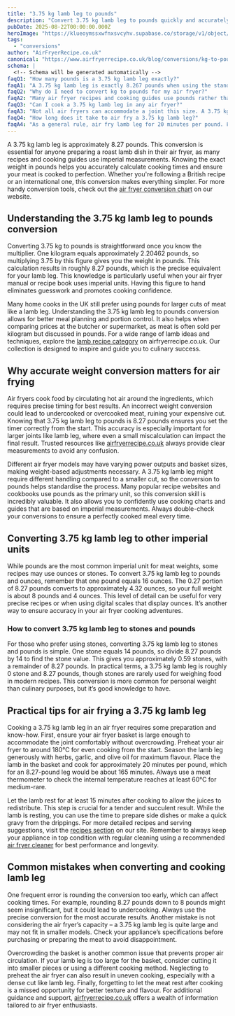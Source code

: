 ```yaml
---
title: "3.75 kg lamb leg to pounds"
description: "Convert 3.75 kg lamb leg to pounds quickly and accurately for perfect air fryer roasting. Get cooking times and tips for a delicious meal."
pubDate: 2025-08-22T00:00:00.000Z
heroImage: "https://klueoymssxwfnxsvcyhv.supabase.co/storage/v1/object/public/Shmucket/3-75-kg-lamb-leg-to-pounds.webp"
tags:
  - "conversions"
author: "AirFryerRecipe.co.uk"
canonical: "https://www.airfryerrecipe.co.uk/blog/conversions/kg-to-pounds/3-75-kg-lamb-leg-to-pounds"
schema: |
  <!-- Schema will be generated automatically -->
faqQ1: "How many pounds is a 3.75 kg lamb leg exactly?"
faqA1: "A 3.75 kg lamb leg is exactly 8.267 pounds when using the standard conversion factor of 1 kg = 2.20462 pounds. For practical cooking purposes, most people round this to 8.27 pounds or even 8.25 pounds to simplify measurements. This precision ensures accurate cooking times and perfect results in your air fryer."
faqQ2: "Why do I need to convert kg to pounds for my air fryer?"
faqA2: "Many air fryer recipes and cooking guides use pounds rather than kilograms, especially those from American sources or older British cookbooks. Converting ensures you follow instructions accurately, which is crucial for timing and temperature settings. Proper conversion prevents undercooking or overcooking your lamb leg, giving you perfectly roasted meat every time."
faqQ3: "Can I cook a 3.75 kg lamb leg in any air fryer?"
faqA3: "Not all air fryers can accommodate a joint this size. A 3.75 kg lamb leg weighs about 8.27 pounds and requires a large basket capacity. Check your air fryer’s specifications before attempting to cook it. If your model is too small, consider cutting the lamb into smaller pieces or using a conventional oven for better results."
faqQ4: "How long does it take to air fry a 3.75 kg lamb leg?"
faqA4: "As a general rule, air fry lamb leg for 20 minutes per pound. For a 3.75 kg (8.27 pound) leg, this equals approximately 165 minutes or 2 hours and 45 minutes. Always preheat your air fryer and use a meat thermometer to check the internal temperature reaches at least 60°C for medium-rare. Let it rest before carving for best results."
---
```

<p>A 3.75 kg lamb leg is approximately 8.27 pounds. This conversion is essential for anyone preparing a roast lamb dish in their air fryer, as many recipes and cooking guides use imperial measurements. Knowing the exact weight in pounds helps you accurately calculate cooking times and ensure your meat is cooked to perfection. Whether you're following a British recipe or an international one, this conversion makes everything simpler. For more handy conversion tools, check out the <a href="https://www.airfryerrecipe.co.uk/air-fryer-conversion-chart">air fryer conversion chart</a> on our website.</p>

<h2>Understanding the 3.75 kg lamb leg to pounds conversion</h2>
<p>Converting 3.75 kg to pounds is straightforward once you know the multiplier. One kilogram equals approximately 2.20462 pounds, so multiplying 3.75 by this figure gives you the weight in pounds. This calculation results in roughly 8.27 pounds, which is the precise equivalent for your lamb leg. This knowledge is particularly useful when your air fryer manual or recipe book uses imperial units. Having this figure to hand eliminates guesswork and promotes cooking confidence.</p>
<p>Many home cooks in the UK still prefer using pounds for larger cuts of meat like a lamb leg. Understanding the 3.75 kg lamb leg to pounds conversion allows for better meal planning and portion control. It also helps when comparing prices at the butcher or supermarket, as meat is often sold per kilogram but discussed in pounds. For a wide range of lamb ideas and techniques, explore the <a href="https://www.airfryerrecipe.co.uk/recipe-category/lamb">lamb recipe category</a> on airfryerrecipe.co.uk. Our collection is designed to inspire and guide you to culinary success.</p>

<h2>Why accurate weight conversion matters for air frying</h2>
<p>Air fryers cook food by circulating hot air around the ingredients, which requires precise timing for best results. An incorrect weight conversion could lead to undercooked or overcooked meat, ruining your expensive cut. Knowing that 3.75 kg lamb leg to pounds is 8.27 pounds ensures you set the timer correctly from the start. This accuracy is especially important for larger joints like lamb leg, where even a small miscalculation can impact the final result. Trusted resources like <a href="https://www.airfryerrecipe.co.uk">airfryerrecipe.co.uk</a> always provide clear measurements to avoid any confusion.</p>
<p>Different air fryer models may have varying power outputs and basket sizes, making weight-based adjustments necessary. A 3.75 kg lamb leg might require different handling compared to a smaller cut, so the conversion to pounds helps standardise the process. Many popular recipe websites and cookbooks use pounds as the primary unit, so this conversion skill is incredibly valuable. It also allows you to confidently use cooking charts and guides that are based on imperial measurements. Always double-check your conversions to ensure a perfectly cooked meal every time.</p>

<h2>Converting 3.75 kg lamb leg to other imperial units</h2>
<p>While pounds are the most common imperial unit for meat weights, some recipes may use ounces or stones. To convert 3.75 kg lamb leg to pounds and ounces, remember that one pound equals 16 ounces. The 0.27 portion of 8.27 pounds converts to approximately 4.32 ounces, so your full weight is about 8 pounds and 4 ounces. This level of detail can be useful for very precise recipes or when using digital scales that display ounces. It’s another way to ensure accuracy in your air fryer cooking adventures.</p>

<h3>How to convert 3.75 kg lamb leg to stones and pounds</h3>
<p>For those who prefer using stones, converting 3.75 kg lamb leg to stones and pounds is simple. One stone equals 14 pounds, so divide 8.27 pounds by 14 to find the stone value. This gives you approximately 0.59 stones, with a remainder of 8.27 pounds. In practical terms, a 3.75 kg lamb leg is roughly 0 stone and 8.27 pounds, though stones are rarely used for weighing food in modern recipes. This conversion is more common for personal weight than culinary purposes, but it’s good knowledge to have.</p>

<h2>Practical tips for air frying a 3.75 kg lamb leg</h2>
<p>Cooking a 3.75 kg lamb leg in an air fryer requires some preparation and know-how. First, ensure your air fryer basket is large enough to accommodate the joint comfortably without overcrowding. Preheat your air fryer to around 180°C for even cooking from the start. Season the lamb leg generously with herbs, garlic, and olive oil for maximum flavour. Place the lamb in the basket and cook for approximately 20 minutes per pound, which for an 8.27-pound leg would be about 165 minutes. Always use a meat thermometer to check the internal temperature reaches at least 60°C for medium-rare.</p>
<p>Let the lamb rest for at least 15 minutes after cooking to allow the juices to redistribute. This step is crucial for a tender and succulent result. While the lamb is resting, you can use the time to prepare side dishes or make a quick gravy from the drippings. For more detailed recipes and serving suggestions, visit the <a href="https://www.airfryerrecipe.co.uk/recipes">recipes section</a> on our site. Remember to always keep your appliance in top condition with regular cleaning using a recommended <a href="https://www.airfryerrecipe.co.uk/air-fryer-cleaner">air fryer cleaner</a> for best performance and longevity.</p>

<h2>Common mistakes when converting and cooking lamb leg</h2>
<p>One frequent error is rounding the conversion too early, which can affect cooking times. For example, rounding 8.27 pounds down to 8 pounds might seem insignificant, but it could lead to undercooking. Always use the precise conversion for the most accurate results. Another mistake is not considering the air fryer’s capacity – a 3.75 kg lamb leg is quite large and may not fit in smaller models. Check your appliance’s specifications before purchasing or preparing the meat to avoid disappointment.</p>
<p>Overcrowding the basket is another common issue that prevents proper air circulation. If your lamb leg is too large for the basket, consider cutting it into smaller pieces or using a different cooking method. Neglecting to preheat the air fryer can also result in uneven cooking, especially with a dense cut like lamb leg. Finally, forgetting to let the meat rest after cooking is a missed opportunity for better texture and flavour. For additional guidance and support, <a href="https://www.airfryerrecipe.co.uk">airfryerrecipe.co.uk</a> offers a wealth of information tailored to air fryer enthusiasts.</p>

